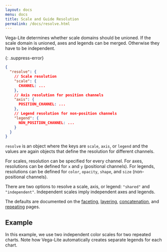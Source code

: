 ```yaml
---
layout: docs
menu: docs
title: Scale and Guide Resolution
permalink: /docs/resolve.html
---
```


Vega-Lite determines whether scale domains should be unioned. If the scale domain is unioned, axes and legends can be merged. Otherwise they have to be independent.

{: .suppress-error}
```json
{
  "resolve": {
    // Scale resolution
    "scale": {
      CHANNEL: ...
    },
    // Axis resolution for position channels
    "axis": {
      POSITION_CHANNEL: ...
    },
    // Legend resolution for non-position channels
    "legend": {
      NON_POSITION_CHANNEL: ...
    }
  }
}
```

`resolve` is an object where the keys are `scale`, `axis`, or `legend` and the values are again objects that define the resolution for different channels.

For scales, resolution can be specified for every channel. For axes, resolutions can be defined for `x` and `y` (positional channels). For legends, resolutions can be defined for `color`, `opacity`, `shape`, and `size` (non-positional channels).

There are two options to resolve a scale, axis, or legend: `"shared"` and `"independent"`. Independent scales imply independent axes and legends.

The defaults are documented on the [faceting](facet.html#combined-scales-and-guides), [layering](layer.html#resolve), [concatenation](concat.html#resolve), and [repeating](repeat.html#resolve) pages.

## Example

In this example, we use two independent color scales for two repeated charts. Note how Vega-Lite automatically creates separate legends for each chart.

<span class="vl-example" data-name="repeat_independent_colors"></span>
